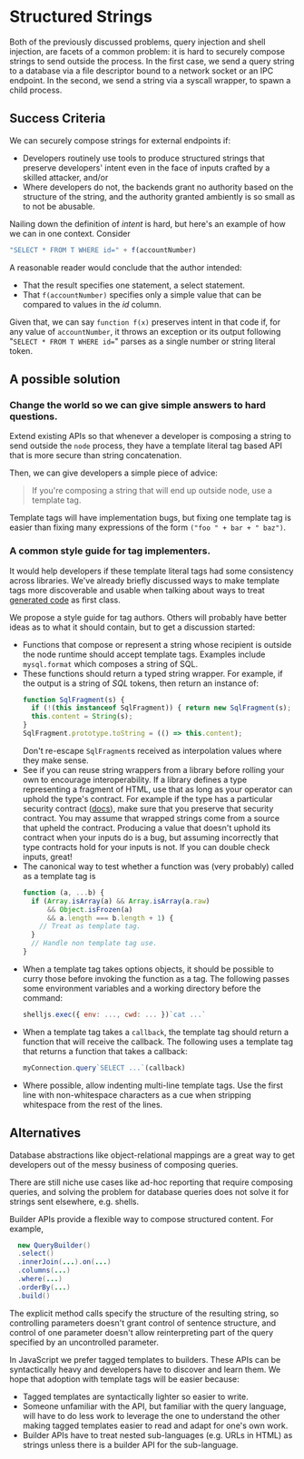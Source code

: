 # Structured Strings

Both of the previously discussed problems, query injection and shell
injection, are facets of a common problem: it is hard to securely
compose strings to send outside the process.  In the first case,
we send a query string to a database via a file descriptor bound to a
network socket or an IPC endpoint.  In the second, we send a string
via a syscall wrapper, to spawn a child process.

## Success Criteria

We can securely compose strings for external endpoints if:

*  Developers routinely use tools to produce structured strings
   that preserve developers' intent even in the face of inputs
   crafted by a skilled attacker, and/or
*  Where developers do not, the backends grant no authority based on
   the structure of the string, and the authority granted ambiently is
   so small as to not be abusable.

Nailing down the definition of *intent* is hard, but here's an example
of how we can in one context.  Consider

```js
"SELECT * FROM T WHERE id=" + f(accountNumber)
```

A reasonable reader would conclude that the author intended:

*  That the result specifies one statement, a select statement.
*  That `f(accountNumber)` specifies only a simple value that
   can be compared to values in the *id* column.

Given that, we can say `function f(x)` preserves intent in that code
if, for any value of `accountNumber`, it throws an exception or
its output following "`SELECT * FROM T WHERE id=`" parses as a
single number or string literal token.



## A possible solution

### Change the world so we can give simple answers to hard questions.

Extend existing APIs so that whenever a developer is composing a
string to send outside the `node` process, they have a template
literal tag based API that is more secure than string concatenation.

Then, we can give developers a simple piece of advice:

> If you're composing a string that will end up outside node, use
> a template tag.

Template tags will have implementation bugs, but fixing one template
tag is easier than fixing many expressions of the form
`("foo " + bar + " baz")`.


### A common style guide for tag implementers.

It would help developers if these template literal tags had some
consistency across libraries.  We've already briefly discussed ways to
make template tags more discoverable and usable when talking about
ways to treat [generated code][synthetic modules] as first class.

We propose a style guide for tag authors.
Others will probably have better ideas as to what it should contain, but
to get a discussion started:

-  Functions that compose or represent a string whose recipient is outside
   the node runtime should accept template tags.
   Examples include `mysql.format` which composes a string of SQL.
-  These functions should return a typed string wrapper.
   For example, if the output is a string of *SQL* tokens,
   then return an instance of:
   ```js
   function SqlFragment(s) {
     if (!(this instanceof SqlFragment)) { return new SqlFragment(s); }
     this.content = String(s);
   }
   SqlFragment.prototype.toString = (() => this.content);
   ```
   Don't re-escape `SqlFragment`s received as interpolation values
   where they make sense.
-  See if you can reuse string wrappers from a library before rolling
   your own to encourage interoperability.
   If a library defines a type representing a fragment of HTML, use that
   as long as your operator can uphold the type's contract.
   For example if the type has a particular security contract
   ([docs][security contract]), make sure that you preserve that
   security contract.
   You may assume that wrapped strings come from a source that upheld
   the contract.
   Producing a value that doesn't uphold its contract when your inputs do
   is a bug, but assuming incorrectly that type contracts hold for your
   inputs is not.
   If you can double check inputs, great!
-  The canonical way to test whether a function was (very probably)
   called as a template tag is
   ```js
   function (a, ...b) {
     if (Array.isArray(a) && Array.isArray(a.raw)
         && Object.isFrozen(a)
         && a.length === b.length + 1) {
       // Treat as template tag.
     }
     // Handle non template tag use.
   }
   ```
-  When a template tag takes options objects, it should
   be possible to curry those before invoking the function as a tag.
   The following passes some environment variables and a working directory
   before the command:
   ```js
   shelljs.exec({ env: ..., cwd: ... })`cat ...`
   ```
-  When a template tag takes a `callback`, the template tag should
   return a function that will receive the callback.
   The following uses a template tag that returns a function that
   takes a callback:
   ```js
   myConnection.query`SELECT ...`(callback)
   ```
-  Where possible, allow indenting multi-line template tags.
   Use the first line with non-whitespace characters as a cue
   when stripping whitespace from the rest of the lines.

## Alternatives

Database abstractions like object-relational mappings are a great way
to get developers out of the messy business of composing queries.

There are still niche use cases like ad-hoc reporting that require
composing queries, and solving the problem for database queries does
not solve it for strings sent elsewhere, e.g. shells.

Builder APIs provide a flexible way to compose structured content.
For example,

```java
  new QueryBuilder()
  .select()
  .innerJoin(...).on(...)
  .columns(...)
  .where(...)
  .orderBy(...)
  .build()
```

The explicit method calls specify the structure of the resulting
string, so controlling parameters doesn't grant control of sentence
structure, and control of one parameter doesn't allow reinterpreting
part of the query specified by an uncontrolled parameter.

In JavaScript we prefer tagged templates to builders.  These APIs can
be syntactically heavy and developers have to discover and learn them.
We hope that adoption with template tags will be easier because:

*  Tagged templates are syntactically lighter so easier to write.
*  Someone unfamiliar with the API, but familiar with the query language, will
   have to do less work to leverage the one to understand the other making
   tagged templates easier to read and adapt for one's own work.
*  Builder APIs have to treat nested sub-languages (e.g. URLs in HTML)
   as strings unless there is a builder API for the sub-language.


[security contract]: https://github.com/google/safe-html-types
[synthetic modules]: ../chapter-2/synthetic-modules.html
